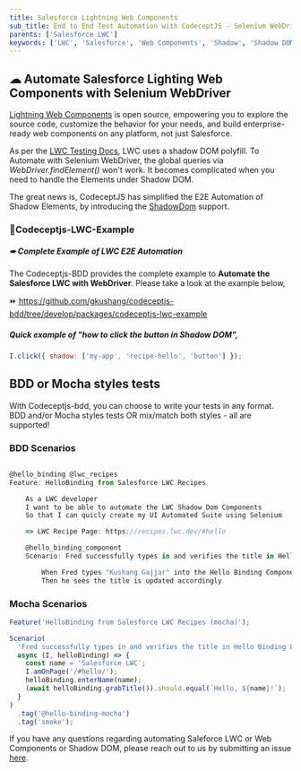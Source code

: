 ```yaml
---
title: Salesforce Lightning Web Components
sub_title: End to End Test Automation with CodeceptJS - Selenium WebDriver
parents: ['Salesforce LWC']
keywords: ['LWC', 'Salesforce', 'Web Components', 'Shadow', 'Shadow DOM']
---
```


## ☁︎ Automate Salesforce Lighting Web Components with Selenium WebDriver

[Lightning Web Components](https://developer.salesforce.com/docs/component-library/documentation/en/lwc) is open source, empowering you to explore the source code, customize the behavior for your needs, and build enterprise-ready web components on any platform, not just Salesforce.

As per the [LWC Testing Docs](https://developer.salesforce.com/docs/component-library/documentation/en/lwc/lwc.testing_dom_api), LWC uses a shadow DOM polyfill. To Automate with Selenium WebDriver, the global queries via _WebDriver.findElement()_ won't work. It becomes complicated when you need to handle the Elements under Shadow DOM.

The great news is, CodeceptJS has simplified the E2E Automation of Shadow Elements, by introducing the [ShadowDom](https://github.com/Codeception/CodeceptJS/blob/master/docs/shadow.md) support.

### 🚀Codeceptjs-LWC-Example

##### ➨ Complete Example of LWC E2E Automation

The Codeceptjs-BDD provides the complete example to **Automate the Salesforce LWC with WebDriver**. Please take a look at the example below,

⏩ https://github.com/gkushang/codeceptjs-bdd/tree/develop/packages/codeceptjs-lwc-example

##### Quick example of "how to click the button in Shadow DOM",

```js
I.click({ shadow: ['my-app', 'recipe-hello', 'button'] });
```

## BDD or Mocha styles tests

With Codeceptjs-bdd, you can choose to write your tests in any format. BDD and/or Mocha styles tests OR mix/match both styles - all are supported!

### BDD Scenarios

```js

@hello_binding @lwc_recipes
Feature: HelloBinding from Salesforce LWC Recipes

    As a LWC developer
    I want to be able to automate the LWC Shadow Dom Components
    So that I can quicly create my UI Automated Suite using Selenium

    => LWC Recipe Page: https://recipes.lwc.dev/#hello

    @hello_binding_component
    Scenario: Fred successfully types in and verifies the title in Hello Binding LWC Component

        When Fred types "Kushang Gajjar" into the Hello Binding Component
        Then he sees the title is updated accordingly

```

### Mocha Scenarios

```js
Feature('HelloBinding from Salesforce LWC Recipes (mocha)');

Scenario(
  'Fred successfully types in and verifies the title in Hello Binding LWC Component',
  async (I, helloBinding) => {
    const name = 'Salesforce LWC';
    I.amOnPage('/#hello/');
    helloBinding.enterName(name);
    (await helloBinding.grabTitle()).should.equal(`Hello, ${name}!`);
  }
)
  .tag('@hello-binding-mocha')
  .tag('smoke');
```

If you have any questions regarding automating Saleforce LWC or Web Components or Shadow DOM, please reach out to us by submitting an issue [here](https://github.com/gkushang/codeceptjs-bdd/issues).
